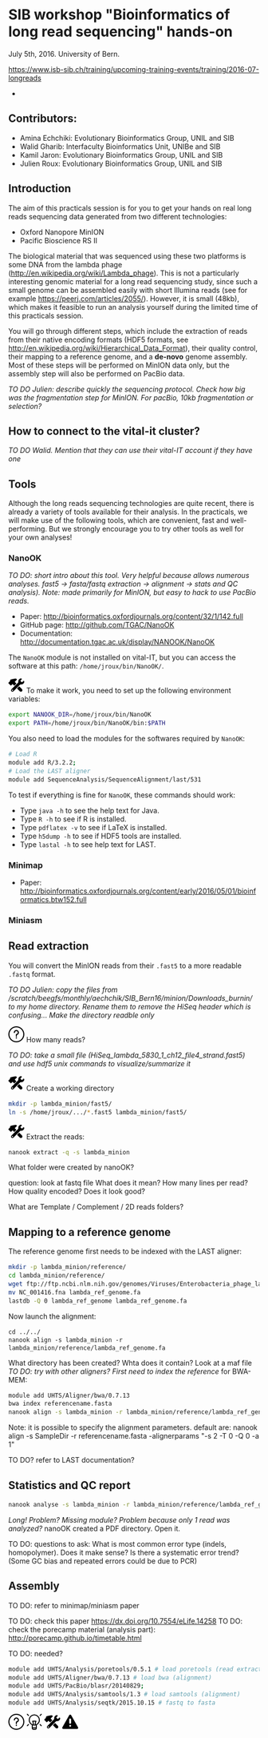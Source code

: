 # SIB workshop "Bioinformatics of long read sequencing" hands-on

July 5th, 2016. University of Bern. 

https://www.isb-sib.ch/training/upcoming-training-events/training/2016-07-longreads

-

## Contributors: 
- Amina Echchiki: Evolutionary Bioinformatics Group, UNIL and SIB
- Walid Gharib: Interfaculty Bioinformatics Unit, UNIBe and SIB
- Kamil Jaron: Evolutionary Bioinformatics Group, UNIL and SIB
- Julien Roux: Evolutionary Bioinformatics Group, UNIL and SIB

## Introduction
The aim of this practicals session is for you to get your hands on real long reads sequencing data generated from two different technologies:
* Oxford Nanopore MinION
* Pacific Bioscience RS II 

The biological material that was sequenced using these two platforms is some DNA from the lambda phage (http://en.wikipedia.org/wiki/Lambda_phage). This is not a particularly interesting genomic material for a long read sequencing study, since such a small genome can be assembled easily with short Illumina reads (see for example https://peerj.com/articles/2055/). However, it is small (48kb), which makes it feasible to run an analysis yourself during the limited time of this practicals session.

You will go through different steps, which include the extraction of reads from their native encoding formats (HDF5 formats, see http://en.wikipedia.org/wiki/Hierarchical_Data_Format), their quality control, their mapping to a reference genome, and a **de-novo** genome assembly. Most of these steps will be performed on MinION data only, but the assembly step will also be performed on PacBio data.

*TO DO Julien: describe quickly the sequencing protocol. Check how big was the fragmentation step for MinION. For pacBio, 10kb fragmentation or selection?*

## How to connect to the vital-it cluster?
*TO DO Walid. Mention that they can use their vital-IT account if they have one*

## Tools
Although the long reads sequencing technologies are quite recent, there is already a variety of tools available for their analysis. In the practicals, we will make use of the following tools, which are convenient, fast and well-performing. But we strongly encourage you to try other tools as well for your own analyses!
### NanoOK
*TO DO: short intro about this tool. Very helpful because allows numerous analyses. fast5 -> fasta/fastq extraction -> alignment -> stats and QC analysis). Note: made primarily for MinION, but easy to hack to use PacBio reads.*

* Paper: http://bioinformatics.oxfordjournals.org/content/32/1/142.full
* GitHub page: http://github.com/TGAC/NanoOK
* Documentation: http://documentation.tgac.ac.uk/display/NANOOK/NanoOK

The ```NanoOK``` module is not installed on vital-IT, but you can access the software at this path: ```/home/jroux/bin/NanoOK/```. 

![To do](wrench-and-hammer.png)
To make it work, you need to set up the following environment variables:
```sh
export NANOOK_DIR=/home/jroux/bin/NanoOK
export PATH=/home/jroux/bin/NanoOK/bin:$PATH
```
You also need to load the modules for the softwares required by ```NanoOK```:
```sh 
# Load R
module add R/3.2.2;
# Load the LAST aligner
module add SequenceAnalysis/SequenceAlignment/last/531
```
To test if everything is fine for ```NanoOK```, these commands should work:
* Type ```java -h``` to see the help text for Java.
* Type ```R -h``` to see if R is installed.
* Type ```pdflatex -v``` to see if LaTeX is installed.
* Type ```h5dump -h``` to see if HDF5 tools are installed.
* Type ```lastal -h``` to see help text for LAST.

### Minimap
* Paper: http://bioinformatics.oxfordjournals.org/content/early/2016/05/01/bioinformatics.btw152.full

### Miniasm

## Read extraction
You will convert the MinION reads from their ```.fast5``` to a more readable ```.fastq``` format.

*TO DO Julien: copy the files from /scratch/beegfs/monthly/aechchik/SIB_Bern16/minion/Downloads_burnin/ to my home directory. Rename them to remove the HiSeq header which is confusing... Make the directory readble only*
 
![Question](round-help-button.png)
How many reads?

*TO DO: take a small file (HiSeq_lambda_5830_1_ch12_file4_strand.fast5) and use hdf5 unix commands to visualize/summarize it*


![To do](wrench-and-hammer.png)
Create a working directory
```sh
mkdir -p lambda_minion/fast5/
ln -s /home/jroux/.../*.fast5 lambda_minion/fast5/
```

![To do](wrench-and-hammer.png)
Extract the reads:
```sh
nanook extract -q -s lambda_minion
```

What folder were created by nanoOK?

question: look at fastq file
What does it mean? How many lines per read? How quality encoded? Does it look good?

What are Template / Complement / 2D reads folders?


## Mapping to a reference genome
The reference genome first needs to be indexed with the LAST aligner:
```sh
mkdir -p lambda_minion/reference/
cd lambda_minion/reference/
wget ftp://ftp.ncbi.nlm.nih.gov/genomes/Viruses/Enterobacteria_phage_lambda_uid14204/NC_001416.fna
mv NC_001416.fna lambda_ref_genome.fa
lastdb -Q 0 lambda_ref_genome lambda_ref_genome.fa
```

Now launch the alignment:
```
cd ../../
nanook align -s lambda_minion -r lambda_minion/reference/lambda_ref_genome.fa
```
What directory has been created? Whta does it contain? Look at a maf file
*TO DO: try with other aligners? First need to index the reference*
for BWA-MEM:
```sh
module add UHTS/Aligner/bwa/0.7.13
bwa index referencename.fasta
nanook align -s lambda_minion -r lambda_minion/reference/lambda_ref_genome.fa -aligner bwa
```

Note: it is possible to specify the alignment parameters. default are:
nanook align -s SampleDir -r referencename.fasta -alignerparams "-s 2 -T 0 -Q 0 -a 1"

TO DO? refer to LAST documentation?

## Statistics and QC report
```sh
nanook analyse -s lambda_minion -r lambda_minion/reference/lambda_ref_genome.fa
```
*Long! Problem? Missing module? Problem because only 1 read was analyzed?*
nanoOK created a PDF directory. Open it.

TO DO: questions to ask:
What is most common error type (indels, homopolymer). Does it make sense?
Is there a systematic error trend?
(Some GC bias and repeated errors could be due to PCR)



## Assembly
TO DO: refer to minimap/miniasm paper



TO DO: check this paper https://dx.doi.org/10.7554/eLife.14258
TO DO: check the porecamp material (analysis part): http://porecamp.github.io/timetable.html

TO DO: needed?
```sh
module add UHTS/Analysis/poretools/0.5.1 # load poretools (read extraction)
module add UHTS/Aligner/bwa/0.7.13 # load bwa (alignment)
module add UHTS/PacBio/blasr/20140829;
module add UHTS/Analysis/samtools/1.3 # load samtools (alignment)
module add UHTS/Analysis/seqtk/2015.10.15 # fastq to fasta
```

![Question](round-help-button.png)
![Tip](elemental-tip.png)
![To do](wrench-and-hammer.png)
![Warning](warning.png)

<!--
-->
